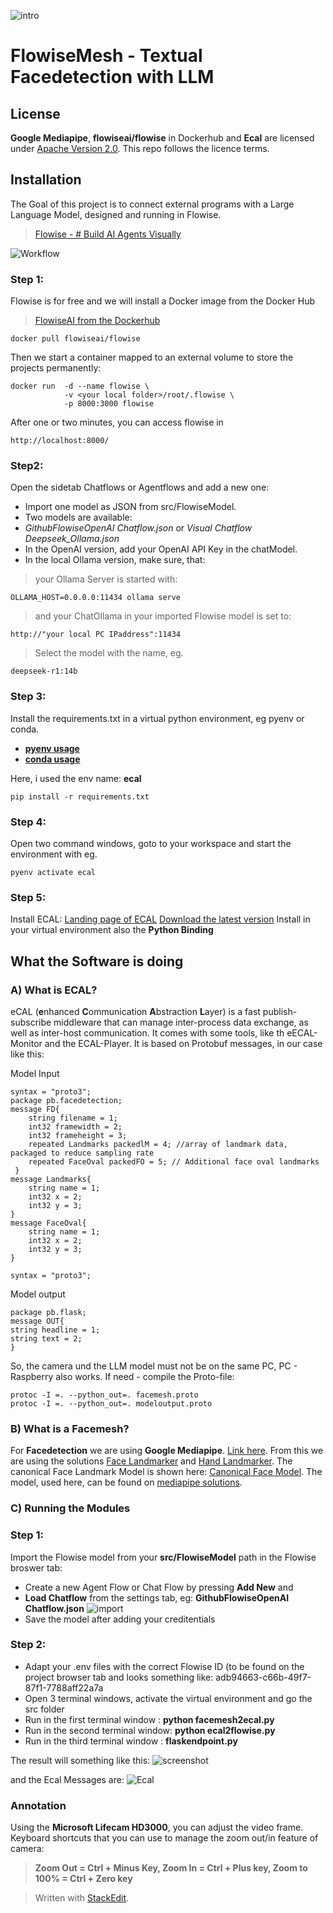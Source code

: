 ![intro](intro.png)
# FlowiseMesh - Textual Facedetection with LLM

## License 
**Google Mediapipe**, **flowiseai/flowise** in Dockerhub and **Ecal** are licensed under [Apache Version 2.0](https://www.apache.org/licenses/LICENSE-2.0). This repo follows the licence terms.

## Installation
The Goal of this project is to connect external programs with a Large Language Model, designed and running in Flowise.
> [Flowise - # Build AI Agents Visually ](https://flowiseai.com/)

![Workflow](workflow.jpg)

### Step 1:
Flowise is for free and we will install a Docker image from the Docker Hub
> [FlowiseAI from the Dockerhub](https://hub.docker.com/r/flowiseai/flowise)

    docker pull flowiseai/flowise

Then we start a container mapped to an external volume to store the projects permanently:

    docker run 	-d --name flowise \
			    -v <your local folder>/root/.flowise \
			    -p 8000:3000 flowise
After one or two minutes, you can access flowise in

    http://localhost:8000/

### Step2:
Open the sidetab Chatflows or Agentflows and add a new one:

 - Import one model as JSON from src/FlowiseModel. 
 - Two models are available: 
 - *GithubFlowiseOpenAI Chatflow.json* or *Visual Chatflow Deepseek_Ollama.json*
 - In the OpenAI version, add your OpenAI API Key in the chatModel.
 - In the local Ollama version, make sure, that:
> your Ollama Server is started with:

    OLLAMA_HOST=0.0.0.0:11434 ollama serve
> and your ChatOllama in your imported Flowise model is set to: 

    http://"your local PC IPaddress":11434

> Select the model with the name, eg. 

`deepseek-r1:14b`

### Step 3:
Install the requirements.txt in a virtual python environment, eg pyenv or conda. 

 - [**pyenv usage**](https://realpython.com/intro-to-pyenv/) 
 - [**conda usage**](https://www.geeksforgeeks.org/set-up-virtual-environment-for-python-using-anaconda/)

Here, i used the env name: **ecal**

    pip install -r requirements.txt

### Step 4: 
Open two command windows, goto to your workspace and start the environment with eg.

    pyenv activate ecal

### Step 5: 
Install ECAL:
[Landing page of ECAL](https://eclipse-ecal.github.io/ecal/stable/index.html)
[Download the latest version](https://eclipse-ecal.github.io/ecal/releases/)
Install in your virtual environment also the **Python Binding**

## What the Software is doing

### A) What is ECAL?
eCAL (**e**nhanced **C**ommunication **A**bstraction **L**ayer) is a fast publish-subscribe middleware that can manage inter-process data exchange, as well as inter-host communication.
It comes with some tools, like th eECAL-Monitor and the ECAL-Player.
It is based on Protobuf messages, in our case like this:

Model Input

    syntax = "proto3";
    package pb.facedetection;
    message FD{
	    string filename = 1;
	    int32 framewidth = 2;
	    int32 frameheight = 3;
	    repeated Landmarks packedlM = 4; //array of landmark data, packaged to reduce sampling rate
	    repeated FaceOval packedFO = 5; // Additional face oval landmarks
	 }
	message Landmarks{
	    string name = 1;
	    int32 x = 2;
	    int32 y = 3;
	}
	message FaceOval{
	    string name = 1;
	    int32 x = 2;
	    int32 y = 3;
	}

	syntax = "proto3";

Model output

	package pb.flask;
	message OUT{
    string headline = 1;
    string text = 2;
    }




So, the camera und the LLM model must not be on the same PC, PC - Raspberry also works.
If need - compile the Proto-file:

    protoc -I =. --python_out=. facemesh.proto
    protoc -I =. --python_out=. modeloutput.proto

### B) What is a Facemesh?

For **Facedetection** we are using **Google Mediapipe**. [Link here](https://developers.google.com/mediapipe/solutions). From this we are using the solutions [Face Landmarker](https://developers.google.com/mediapipe/solutions/vision/face_landmarker) and [Hand Landmarker](https://developers.google.com/mediapipe/solutions/vision/hand_landmarker). The canonical Face Landmark Model is shown here: [Canonical Face Model](https://github.com/google/mediapipe/issues/1854). The model, used here, can be found on [mediapipe solutions](https://github.com/google/mediapipe/blob/master/docs/solutions/models.md).

### C) Running the Modules
### Step 1:
Import the Flowise model from your **src/FlowiseModel** path in the Flowise broswer tab:

- Create a new Agent Flow or Chat Flow by pressing **Add New** and
- **Load Chatflow** from the settings tab, eg: **GithubFlowiseOpenAI Chatflow.json**
![import](import.png)
- Save the model after adding your creditentials
### Step 2:
 - Adapt your .env files with the correct Flowise ID (to be found on the project browser tab and looks something like: adb94663-c66b-49f7-87f1-7788aff22a7a
 - Open 3 terminal windows, activate the virtual environment and go the src folder
 - Run in the first terminal window : **python facemesh2ecal.py**
 - Run in the second terminal window: **python ecal2flowise.py**
 - Run in the third terminal window : **flaskendpoint.py**

The result will something like this:
![screenshot](running.png)

and the Ecal Messages are:
![Ecal](ecal_setup.png)

### Annotation
Using the  **Microsoft Lifecam HD3000**, you can adjust the video frame.
Keyboard shortcuts that you can use to manage the zoom out/in feature of camera:
> **Zoom Out = Ctrl + Minus Key, Zoom In = Ctrl + Plus key, Zoom to 100% = Ctrl + Zero key**

> Written with [StackEdit](https://stackedit.io/).
